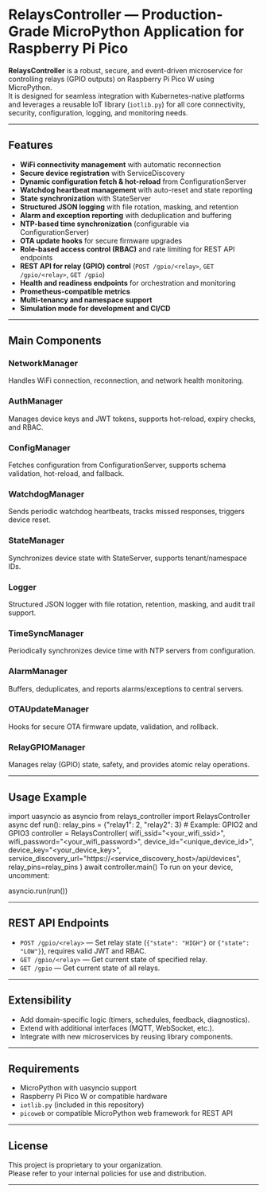 # RelaysController — Production-Grade MicroPython Application for Raspberry Pi Pico

**RelaysController** is a robust, secure, and event-driven microservice for controlling relays (GPIO outputs) on Raspberry Pi Pico W using MicroPython.  
It is designed for seamless integration with Kubernetes-native platforms and leverages a reusable IoT library (`iotlib.py`) for all core connectivity, security, configuration, logging, and monitoring needs.

---

## Features

- **WiFi connectivity management** with automatic reconnection
- **Secure device registration** with ServiceDiscovery
- **Dynamic configuration fetch & hot-reload** from ConfigurationServer
- **Watchdog heartbeat management** with auto-reset and state reporting
- **State synchronization** with StateServer
- **Structured JSON logging** with file rotation, masking, and retention
- **Alarm and exception reporting** with deduplication and buffering
- **NTP-based time synchronization** (configurable via ConfigurationServer)
- **OTA update hooks** for secure firmware upgrades
- **Role-based access control (RBAC)** and rate limiting for REST API endpoints
- **REST API for relay (GPIO) control** (`POST /gpio/<relay>`, `GET /gpio/<relay>`, `GET /gpio`)
- **Health and readiness endpoints** for orchestration and monitoring
- **Prometheus-compatible metrics**
- **Multi-tenancy and namespace support**
- **Simulation mode for development and CI/CD**

---

## Main Components

### NetworkManager

Handles WiFi connection, reconnection, and network health monitoring.

### AuthManager

Manages device keys and JWT tokens, supports hot-reload, expiry checks, and RBAC.

### ConfigManager

Fetches configuration from ConfigurationServer, supports schema validation, hot-reload, and fallback.

### WatchdogManager

Sends periodic watchdog heartbeats, tracks missed responses, triggers device reset.

### StateManager

Synchronizes device state with StateServer, supports tenant/namespace IDs.

### Logger

Structured JSON logger with file rotation, retention, masking, and audit trail support.

### TimeSyncManager

Periodically synchronizes device time with NTP servers from configuration.

### AlarmManager

Buffers, deduplicates, and reports alarms/exceptions to central servers.

### OTAUpdateManager

Hooks for secure OTA firmware update, validation, and rollback.

### RelayGPIOManager

Manages relay (GPIO) state, safety, and provides atomic relay operations.

---

## Usage Example

import uasyncio as asyncio
from relays_controller import RelaysController
async def run():
relay_pins = {"relay1": 2, "relay2": 3} # Example: GPIO2 and GPIO3
controller = RelaysController(
wifi_ssid="<your_wifi_ssid>",
wifi_password="<your_wifi_password>",
device_id="<unique_device_id>",
device_key="<your_device_key>",
service_discovery_url="https://<service_discovery_host>/api/devices",
relay_pins=relay_pins
)
await controller.main()
To run on your device, uncomment:

asyncio.run(run())

---

## REST API Endpoints

- `POST /gpio/<relay>` — Set relay state (`{"state": "HIGH"}` or `{"state": "LOW"}`), requires valid JWT and RBAC.
- `GET /gpio/<relay>` — Get current state of specified relay.
- `GET /gpio` — Get current state of all relays.

---

## Extensibility

- Add domain-specific logic (timers, schedules, feedback, diagnostics).
- Extend with additional interfaces (MQTT, WebSocket, etc.).
- Integrate with new microservices by reusing library components.

---

## Requirements

- MicroPython with uasyncio support
- Raspberry Pi Pico W or compatible hardware
- `iotlib.py` (included in this repository)
- `picoweb` or compatible MicroPython web framework for REST API

---

## License

This project is proprietary to your organization.  
Please refer to your internal policies for use and distribution.

---
